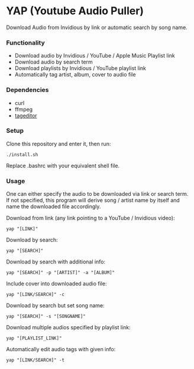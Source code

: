 # YAP (Youtube Audio Puller)
Download Audio from Invidious by link or automatic search by song name.

### Functionality
- Download audio by Invidious / YouTube / Apple Music Playlist link
- Download audio by search term
- Download playlists by Invidious / YouTube playlist link
- Automatically tag artist, album, cover to audio file

### Dependencies
- curl
- ffmpeg
- [tageditor](https://github.com/Martchus/tageditor?tab=readme-ov-file)

### Setup
Clone this repository and enter it, then run:
```
./install.sh
```
Replace .bashrc with your equivalent shell file.

### Usage
One can either specify the audio to be downloaded via link or search term.
If not specified, this program will derive song / artist name by itself 
and name the downloaded file accordingly.


Download from link (any link pointing to a YouTube / Invidious video):
```
yap "[LINK]"
```
Download by search:
```
yap "[SEARCH]"
```
Download by search with additional info:
```
yap "[SEARCH]" -p "[ARTIST]" -a "[ALBUM]"
```
Include cover into downloaded audio file:
```
yap "[LINK/SEARCH]" -c
```
Download by search but set song name:
```
yap "[SEARCH]" -s "[SONGNAME]"
```
Download multiple audios specified by playlist link:
```
yap "[PLAYLIST_LINK]"
```
Automatically edit audio tags with given info:
```
yap "[LINK/SEARCH]" -t
```



